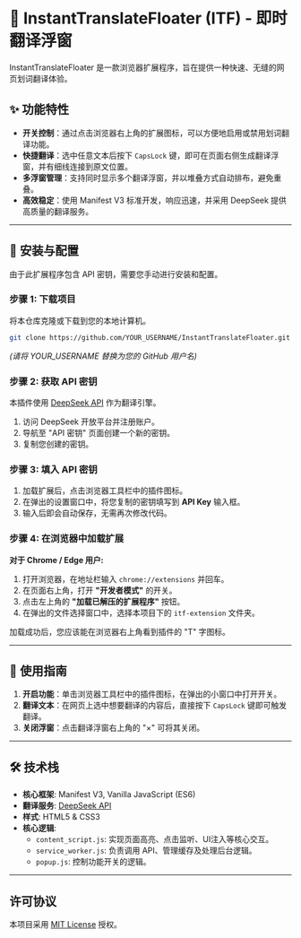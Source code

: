 # 🎈 InstantTranslateFloater (ITF) - 即时翻译浮窗

InstantTranslateFloater 是一款浏览器扩展程序，旨在提供一种快速、无缝的网页划词翻译体验。

## ✨ 功能特性

- **开关控制**：通过点击浏览器右上角的扩展图标，可以方便地启用或禁用划词翻译功能。
- **快捷翻译**：选中任意文本后按下 `CapsLock` 键，即可在页面右侧生成翻译浮窗，并有细线连接到原文位置。
- **多浮窗管理**：支持同时显示多个翻译浮窗，并以堆叠方式自动排布，避免重叠。
- **高效稳定**：使用 Manifest V3 标准开发，响应迅速，并采用 DeepSeek 提供高质量的翻译服务。

---

## 🚀 安装与配置

由于此扩展程序包含 API 密钥，需要您手动进行安装和配置。

### 步骤 1: 下载项目

将本仓库克隆或下载到您的本地计算机。

```bash
git clone https://github.com/YOUR_USERNAME/InstantTranslateFloater.git
```
*(请将 YOUR_USERNAME 替换为您的 GitHub 用户名)*

### 步骤 2: 获取 API 密钥

本插件使用 [DeepSeek API](https://platform.deepseek.com/) 作为翻译引擎。
1.  访问 DeepSeek 开放平台并注册账户。
2.  导航至 "API 密钥" 页面创建一个新的密钥。
3.  复制您创建的密钥。

### 步骤 3: 填入 API 密钥

1.  加载扩展后，点击浏览器工具栏中的插件图标。
2.  在弹出的设置窗口中，将您复制的密钥填写到 **API Key** 输入框。
3.  输入后即会自动保存，无需再次修改代码。

### 步骤 4: 在浏览器中加载扩展

**对于 Chrome / Edge 用户:**

1.  打开浏览器，在地址栏输入 `chrome://extensions` 并回车。
2.  在页面右上角，打开 **"开发者模式"** 的开关。
3.  点击左上角的 **"加载已解压的扩展程序"** 按钮。
4.  在弹出的文件选择窗口中，选择本项目下的 `itf-extension` 文件夹。

加载成功后，您应该能在浏览器右上角看到插件的 "T" 字图标。

---

## 📖 使用指南

1.  **开启功能**：单击浏览器工具栏中的插件图标，在弹出的小窗口中打开开关。
2.  **翻译文本**：在网页上选中想要翻译的内容后，直接按下 `CapsLock` 键即可触发翻译。
3.  **关闭浮窗**：点击翻译浮窗右上角的 "×" 可将其关闭。

---

## 🛠️ 技术栈

- **核心框架**: Manifest V3, Vanilla JavaScript (ES6)
- **翻译服务**: [DeepSeek API](https://platform.deepseek.com/)
- **样式**: HTML5 & CSS3
- **核心逻辑**:
  - `content_script.js`: 实现页面高亮、点击监听、UI注入等核心交互。
  - `service_worker.js`: 负责调用 API、管理缓存及处理后台逻辑。
  - `popup.js`: 控制功能开关的逻辑。

---

## 许可协议

本项目采用 [MIT License](./LICENSE) 授权。 